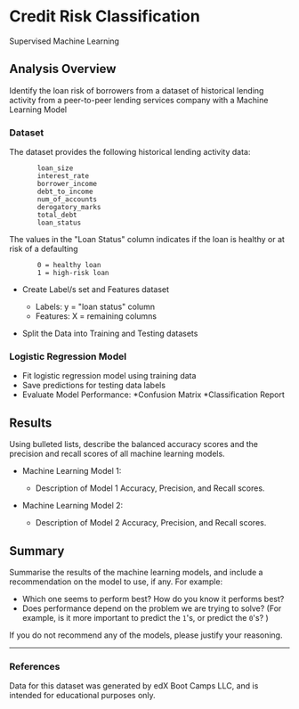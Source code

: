 # Credit Risk Classification
   
   Supervised Machine Learning



## Analysis Overview

Identify the loan risk of borrowers from a dataset of historical lending activity from a peer-to-peer lending services company with a Machine Learning Model 

### Dataset
The dataset provides the following historical lending activity data:

           loan_size
           interest_rate
           borrower_income
           debt_to_income
           num_of_accounts
           derogatory_marks
           total_debt
           loan_status
           
The values in the "Loan Status" column indicates if the loan is healthy or at risk of a defaulting          
          
           0 = healthy loan
           1 = high-risk loan              

* Create Label/s set and Features dataset

     * Labels:
                 y = "loan status" column        
     * Features:
                 X = remaining columns

* Split the Data into Training and Testing datasets    
     
### Logistic Regression Model

* Fit logistic regression model using training data
* Save predictions for testing data labels
* Evaluate Model Performance:
             *Confusion Matrix
             *Classification Report

## Results

Using bulleted lists, describe the balanced accuracy scores and the precision and recall scores of all machine learning models.

* Machine Learning Model 1:
  * Description of Model 1 Accuracy, Precision, and Recall scores.


* Machine Learning Model 2:
  * Description of Model 2 Accuracy, Precision, and Recall scores.

## Summary

Summarise the results of the machine learning models, and include a recommendation on the model to use, if any. For example:
* Which one seems to perform best? How do you know it performs best?
* Does performance depend on the problem we are trying to solve? (For example, is it more important to predict the `1`'s, or predict the `0`'s? )

If you do not recommend any of the models, please justify your reasoning.

---
### References
Data for this dataset was generated by edX Boot Camps LLC, and is intended for educational purposes only.

